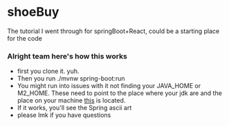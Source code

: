 # shoeBuy
The tutorial I went through for springBoot+React, could be a starting place for the code

### Alright team here's how this works
- first you clone it. yuh.
- Then you run ./mvnw spring-boot:run
- You might run into issues with it not finding your JAVA_HOME or M2_HOME. These need to point to the place where your jdk are and the place on your machine [this](https://maven.apache.org/download.cgi) is located.
- If it works, you'll see the Spring ascii art 
- please lmk if you have questions

